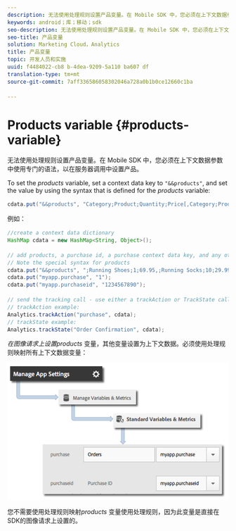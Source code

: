 ```yaml
---
description: 无法使用处理规则设置产品变量。在 Mobile SDK 中，您必须在上下文数据参数中使用专门的语法，以在服务器调用中设置产品。
keywords: android；库；移动；sdk
seo-description: 无法使用处理规则设置产品变量。在 Mobile SDK 中，您必须在上下文数据参数中使用专门的语法，以在服务器调用中设置产品。
seo-title: 产品变量
solution: Marketing Cloud，Analytics
title: 产品变量
topic: 开发人员和实施
uuid: f4484022-cb8 b-4dea-9209-5a110 ba607 df
translation-type: tm+mt
source-git-commit: 7aff336586058302046a728a0b1b0ce12660c1ba

---
```



# Products variable {#products-variable}

无法使用处理规则设置产品变量。在 Mobile SDK 中，您必须在上下文数据参数中使用专门的语法，以在服务器调用中设置产品。

To set the *products* variable, set a context data key to `"&&products"`, and set the value by using the syntax that is defined for the *products* variable:

```java
cdata.put("&&products", "Category;Product;Quantity;Price[,Category;Product;Quantity;Price]");
```

例如：

```java
//create a context data dictionary 
HashMap cdata = new HashMap<String, Object>(); 
 
// add products, a purchase id, a purchase context data key, and any other data you want to collect. 
// Note the special syntax for products 
cdata.put("&&products", ";Running Shoes;1;69.95,;Running Socks;10;29.99"); 
cdata.put("myapp.purchase", "1"); 
cdata.put("myapp.purchaseid", "1234567890"); 
 
// send the tracking call - use either a trackAction or TrackState call. 
// trackAction example: 
Analytics.trackAction("purchase", cdata); 
// trackState example: 
Analytics.trackState("Order Confirmation", cdata);
```

*在图像请求上设置products* 变量，其他变量设置为上下文数据。必须使用处理规则映射所有上下文数据变量：

![](assets/map-products.png)

您不需要使用处理规则映射&#x200B;*products* 变量使用处理规则，因为此变量是直接在SDK的图像请求上设置的。
